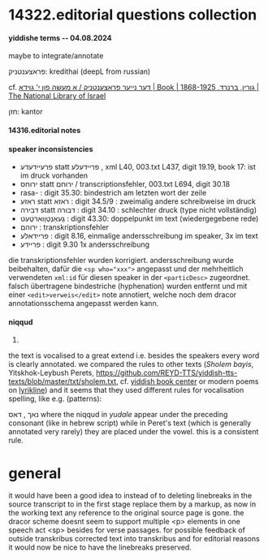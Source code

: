 # 14322.editorial questions collection
#### yiddishe terms -- 04.08.2024
maybe to integrate/annotate

פראצענטניק: kredithai (deepL from russian)

cf. [דער נייער פראצענטניק / א מעשה פון י' גוידא | Book | גורין, ברנרד, 1868-1925 | The National Library of Israel](https://www.nli.org.il/en/books/NNL_ALEPH990021257600205171/NLI)

חזן: kantor

#### 14316.editorial notes
#### speaker inconsistencies
- פרעיידעדע statt פריידעלע , xml L40, 003.txt L437, digit 19.19, book 17: ist im druck vorhanden
- ירוחס statt ירוחם / transcriptionsfehler, 003.txt L694, digit 30.18
- rasa- : digit 35.30: bindestrich am letzten wort der zeile
- ראזע statt ראזא : digit 34.5/9 : zweimalig andere schreibweise im druck
- דבירה statt דבורה : digit 34.10 : schlechter druck (type nicht vollständig)
- גֶעאַנְטְוָוארטֶעט : digit 43.30: doppelpunkt im text (wiedergegebene rede)
- ירוהם : transkriptionsfehler
- פריידאלע : digit 8.16, einmalige andersschreibung im speaker, 3x im text
- פריידע : digit 9.30 1x andersschreibung

die transkriptionsfehler wurden korrigiert. andersschreibung wurde beibehalten, dafür die `<sp who="xxx">` angepasst und der mehrheitlich verwendeten `xml:id` für diesen speaker in der `<particDesc>` zugeordnet. falsch übertragene bindestriche (hyphenation) wurden entfernt und mit einer `<edit>verweis</edit>` note annotiert, welche noch dem dracor annotationsschema angepasst werden kann.

#### niqqud
1.  
the text is vocalised to a great extend i.e. besides the speakers every word is clearly annotated. we compared the rules to other texts (*Sholem bayis*, Yitskhok-Leybush Perets, <https://github.com/REYD-TTS/yiddish-tts-texts/blob/master/txt/sholem.txt>, cf. [yiddish book center](https://www.yiddishbookcenter.org/collections/yiddish-books/spb-nybc200014/peretz-isaac-leib-pinski-di-verk-fun-yitshak-leybush-perets-tsvelf-d-h-draytsn-bend-vol-3) or modern poems on [lyrikline](https://www.lyrikline.org/de/gedichte/14927)) and it seems that they used different rules for vocalisation spelling, like e.g. (patterns):   

נאך , דאס where the niqqud in *yudale* appear under the preceding consonant (like in hebrew script) while in Peret's text (which is generally annotated very rarely) they are placed under the vowel. this is a consistent rule.

# general
it would have been a good idea to instead of to deleting linebreaks in the source transcript to in the first stage replace them by a markup, as now in the working text any reference to the original source page is gone. the dracor scheme doesnt seem to support multiple \<p> elements in one speech act \<sp> besides for verse passages. for possible feedback of outside transkribus corrected text into transkribus and for editorial reasons it would now be nice to have the linebreaks preserved.